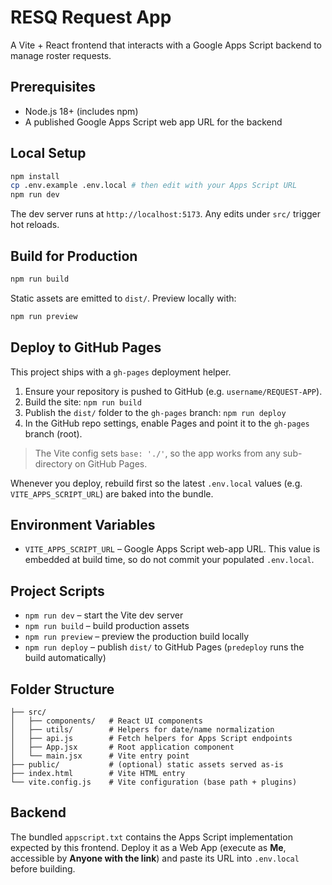 ﻿# RESQ Request App

A Vite + React frontend that interacts with a Google Apps Script backend to manage roster requests. 

## Prerequisites

- Node.js 18+ (includes npm)
- A published Google Apps Script web app URL for the backend

## Local Setup

```bash
npm install
cp .env.example .env.local # then edit with your Apps Script URL
npm run dev
```

The dev server runs at `http://localhost:5173`. Any edits under `src/` trigger hot reloads.

## Build for Production

```bash
npm run build
```

Static assets are emitted to `dist/`. Preview locally with:

```bash
npm run preview
```

## Deploy to GitHub Pages

This project ships with a `gh-pages` deployment helper.

1. Ensure your repository is pushed to GitHub (e.g. `username/REQUEST-APP`).
2. Build the site: `npm run build`
3. Publish the `dist/` folder to the `gh-pages` branch: `npm run deploy`
4. In the GitHub repo settings, enable Pages and point it to the `gh-pages` branch (root).

> The Vite config sets `base: './'`, so the app works from any sub-directory on GitHub Pages.

Whenever you deploy, rebuild first so the latest `.env.local` values (e.g. `VITE_APPS_SCRIPT_URL`) are baked into the bundle.

## Environment Variables

- `VITE_APPS_SCRIPT_URL` – Google Apps Script web-app URL. This value is embedded at build time, so do not commit your populated `.env.local`.

## Project Scripts

- `npm run dev` – start the Vite dev server
- `npm run build` – build production assets
- `npm run preview` – preview the production build locally
- `npm run deploy` – publish `dist/` to GitHub Pages (`predeploy` runs the build automatically)

## Folder Structure

```
├── src/
│   ├── components/   # React UI components
│   ├── utils/        # Helpers for date/name normalization
│   ├── api.js        # Fetch helpers for Apps Script endpoints
│   ├── App.jsx       # Root application component
│   └── main.jsx      # Vite entry point
├── public/           # (optional) static assets served as-is
├── index.html        # Vite HTML entry
└── vite.config.js    # Vite configuration (base path + plugins)
```

## Backend

The bundled `appscript.txt` contains the Apps Script implementation expected by this frontend. Deploy it as a Web App (execute as **Me**, accessible by **Anyone with the link**) and paste its URL into `.env.local` before building.
